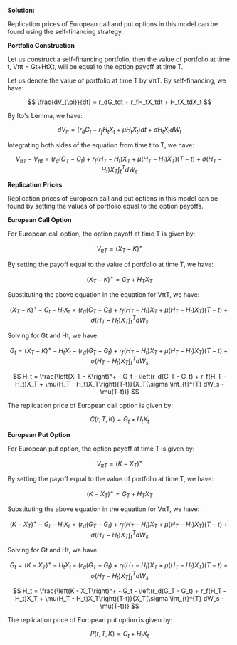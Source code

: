 

**Solution:**

Replication prices of European call and put options in this model can be found using the self-financing strategy. 

**Portfolio Construction**

Let us construct a self-financing portfolio, then the value of portfolio at time t, Vπt = Gt+HtXt, will be equal to the option payoff at time T. 

Let us denote the value of portfolio at time T by VπT. By self-financing, we have:

$$ \frac{dV_{\pi}}{dt} = r_dG_tdt + r_fH_tX_tdt + H_tX_tdX_t $$

By Ito's Lemma, we have:

$$ dV_{\pi} = \left(r_dG_t + r_fH_tX_t + \mu H_tX_t\right)dt + \sigma H_tX_tdW_t $$

Integrating both sides of the equation from time t to T, we have:

$$ V_{\pi T} - V_{\pi t} = \left(r_d(G_T - G_t) + r_f(H_T - H_t)X_T +  \mu(H_T - H_t)X_T\right)(T-t) + \sigma(H_T - H_t)X_T \int_{t}^{T} dW_s $$

**Replication Prices**

Replication prices of European call and put options in this model can be found by setting the values of portfolio equal to the option payoffs. 

**European Call Option**

For European call option, the option payoff at time T is given by:

$$ V_{\pi T} = (X_T - K)^+ $$

By setting the payoff equal to the value of portfolio at time T, we have:

$$ \left(X_T - K\right)^+ = G_T + H_TX_T $$

Substituting the above equation in the equation for VπT, we have:

$$ \left(X_T - K\right)^+ - G_t - H_tX_t = \left(r_d(G_T - G_t) + r_f(H_T - H_t)X_T +  \mu(H_T - H_t)X_T\right)(T-t) + \sigma(H_T - H_t)X_T \int_{t}^{T} dW_s $$

Solving for Gt and Ht, we have:

$$ G_t = \left(X_T - K\right)^+ - H_tX_t - \left(r_d(G_T - G_t) + r_f(H_T - H_t)X_T +  \mu(H_T - H_t)X_T\right)(T-t) + \sigma(H_T - H_t)X_T \int_{t}^{T} dW_s $$

$$ H_t = \frac{\left(X_T - K\right)^+ - G_t - \left(r_d(G_T - G_t) + r_f(H_T - H_t)X_T +  \mu(H_T - H_t)X_T\right)(T-t)}{X_T(\sigma \int_{t}^{T} dW_s - \mu(T-t))} $$

The replication price of European call option is given by:

$$ C(t,T,K) = G_t + H_tX_t $$

**European Put Option**

For European put option, the option payoff at time T is given by:

$$ V_{\pi T} = (K - X_T)^+ $$

By setting the payoff equal to the value of portfolio at time T, we have:

$$ \left(K - X_T\right)^+ = G_T + H_TX_T $$

Substituting the above equation in the equation for VπT, we have:

$$ \left(K - X_T\right)^+ - G_t - H_tX_t = \left(r_d(G_T - G_t) + r_f(H_T - H_t)X_T +  \mu(H_T - H_t)X_T\right)(T-t) + \sigma(H_T - H_t)X_T \int_{t}^{T} dW_s $$

Solving for Gt and Ht, we have:

$$ G_t = \left(K - X_T\right)^+ - H_tX_t - \left(r_d(G_T - G_t) + r_f(H_T - H_t)X_T +  \mu(H_T - H_t)X_T\right)(T-t) + \sigma(H_T - H_t)X_T \int_{t}^{T} dW_s $$

$$ H_t = \frac{\left(K - X_T\right)^+ - G_t - \left(r_d(G_T - G_t) + r_f(H_T - H_t)X_T +  \mu(H_T - H_t)X_T\right)(T-t)}{X_T(\sigma \int_{t}^{T} dW_s - \mu(T-t))} $$

The replication price of European put option is given by:

$$ P(t,T,K) = G_t + H_tX_t $$